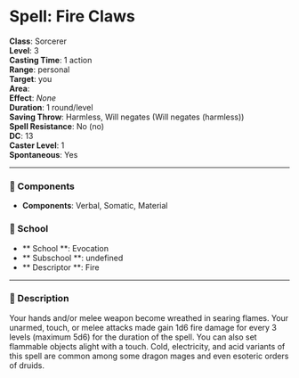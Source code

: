 
# Spell: Fire Claws
**Class**: Sorcerer  
**Level**: 3  
**Casting Time**: 1 action  
**Range**: personal  
**Target**: you  
**Area**:   
**Effect**: _None_  
**Duration**: 1 round/level  
**Saving Throw**: Harmless, Will negates (Will negates (harmless))  
**Spell Resistance**: No (no)  
**DC**: 13  
**Caster Level**: 1  
**Spontaneous**: Yes

---

### 🔮 Components
- **Components**: Verbal, Somatic, Material

### 🏫 School
- ** School **: Evocation
- ** Subschool **: undefined
- ** Descriptor **: Fire
---

### 📜 Description
Your hands and/or melee weapon become wreathed in searing flames. Your unarmed, touch, or melee attacks made gain 1d6 fire damage for every 3 levels (maximum 5d6) for the duration of the spell. You can also set flammable objects alight with a touch. Cold, electricity, and acid variants of this spell are common among some dragon mages and even esoteric orders of druids.
